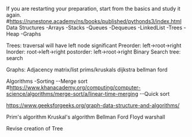 If you are restarting your preparation, start from the basics and study it again.
#https://runestone.academy/ns/books/published/pythonds3/index.html
Data Structures
-Arrays
-Stacks
-Queues
-Dequeues
-LinkedList
-Trees
-Heap
-Graphs

Trees:
traversal will have left node significant
Preorder: left->root->right
Inorder: root->left->right
postorder: left->root->right
Binary Search tree: search

Graphs:
Adjacency matrix/list
prims/kruskals
dijkstra
bellman ford

Algorithms
-Sorting
--Merge sort
#https://www.khanacademy.org/computing/computer-science/algorithms/merge-sort/a/linear-time-merging
--Quick sort



https://www.geeksforgeeks.org/graph-data-structure-and-algorithms/

Prim's algorithm
Kruskal's algorithm
Bellman Ford
Floyd warshall

Revise creation of Tree